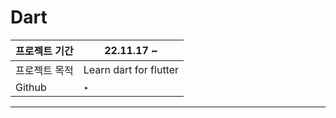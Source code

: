 # Dart

| 프로젝트 기간 | 22.11.17 ~             |
| ------------- | ---------------------- |
| 프로젝트 목적 | Learn dart for flutter |
| Github        | ‣                      |

---
